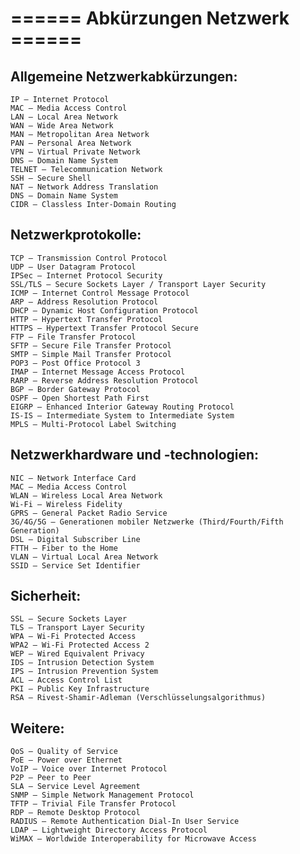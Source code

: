 # ====== Abkürzungen Netzwerk ======
## Allgemeine Netzwerkabkürzungen:

    IP – Internet Protocol
    MAC – Media Access Control
    LAN – Local Area Network
    WAN – Wide Area Network
    MAN – Metropolitan Area Network
    PAN – Personal Area Network
    VPN – Virtual Private Network
    DNS – Domain Name System
    TELNET – Telecommunication Network
    SSH – Secure Shell
    NAT – Network Address Translation
    DNS – Domain Name System
    CIDR – Classless Inter-Domain Routing

## Netzwerkprotokolle:
    TCP – Transmission Control Protocol
    UDP – User Datagram Protocol
    IPSec – Internet Protocol Security
    SSL/TLS – Secure Sockets Layer / Transport Layer Security
    ICMP – Internet Control Message Protocol
    ARP – Address Resolution Protocol
    DHCP – Dynamic Host Configuration Protocol
    HTTP – Hypertext Transfer Protocol
    HTTPS – Hypertext Transfer Protocol Secure
    FTP – File Transfer Protocol
    SFTP – Secure File Transfer Protocol
    SMTP – Simple Mail Transfer Protocol
    POP3 – Post Office Protocol 3
    IMAP – Internet Message Access Protocol
    RARP – Reverse Address Resolution Protocol
    BGP – Border Gateway Protocol
    OSPF – Open Shortest Path First
    EIGRP – Enhanced Interior Gateway Routing Protocol
    IS-IS – Intermediate System to Intermediate System
    MPLS – Multi-Protocol Label Switching

## Netzwerkhardware und -technologien:

    NIC – Network Interface Card
    MAC – Media Access Control
    WLAN – Wireless Local Area Network
    Wi-Fi – Wireless Fidelity
    GPRS – General Packet Radio Service
    3G/4G/5G – Generationen mobiler Netzwerke (Third/Fourth/Fifth Generation)
    DSL – Digital Subscriber Line
    FTTH – Fiber to the Home
    VLAN – Virtual Local Area Network
    SSID – Service Set Identifier

## Sicherheit:

    SSL – Secure Sockets Layer
    TLS – Transport Layer Security
    WPA – Wi-Fi Protected Access
    WPA2 – Wi-Fi Protected Access 2
    WEP – Wired Equivalent Privacy
    IDS – Intrusion Detection System
    IPS – Intrusion Prevention System
    ACL – Access Control List
    PKI – Public Key Infrastructure
    RSA – Rivest-Shamir-Adleman (Verschlüsselungsalgorithmus)

## Weitere:

    QoS – Quality of Service
    PoE – Power over Ethernet
    VoIP – Voice over Internet Protocol
    P2P – Peer to Peer
    SLA – Service Level Agreement
    SNMP – Simple Network Management Protocol
    TFTP – Trivial File Transfer Protocol
    RDP – Remote Desktop Protocol
    RADIUS – Remote Authentication Dial-In User Service
    LDAP – Lightweight Directory Access Protocol
    WiMAX – Worldwide Interoperability for Microwave Access
